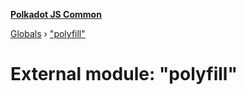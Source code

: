 **[Polkadot JS Common](../README.md)**

[Globals](../globals.md) › ["polyfill"](_polyfill_.md)

# External module: "polyfill"